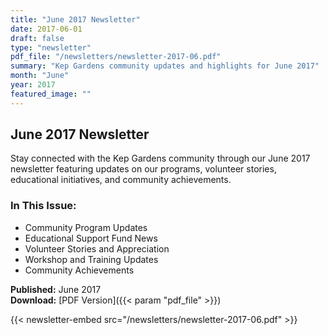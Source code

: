 ```yaml
---
title: "June 2017 Newsletter"
date: 2017-06-01
draft: false
type: "newsletter"
pdf_file: "/newsletters/newsletter-2017-06.pdf"
summary: "Kep Gardens community updates and highlights for June 2017"
month: "June"
year: 2017
featured_image: ""
---
```


## June 2017 Newsletter

Stay connected with the Kep Gardens community through our June 2017 newsletter featuring updates on our programs, volunteer stories, educational initiatives, and community achievements.

### In This Issue:
- Community Program Updates
- Educational Support Fund News
- Volunteer Stories and Appreciation
- Workshop and Training Updates
- Community Achievements

**Published:** June 2017  
**Download:** [PDF Version]({{< param "pdf_file" >}})

{{< newsletter-embed src="/newsletters/newsletter-2017-06.pdf" >}}
